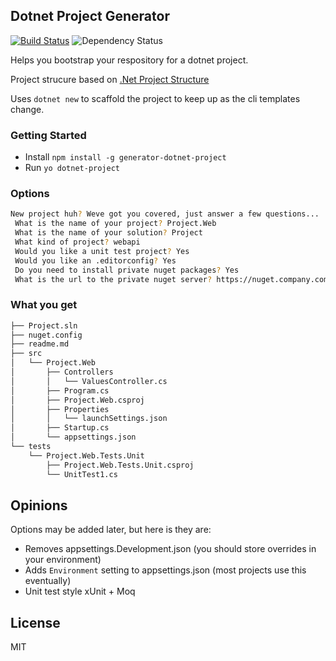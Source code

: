 ## Dotnet Project Generator 
[![Build Status](https://travis-ci.org/Jarlotee/generator-dotnet-project.svg?branch=master)](https://travis-ci.org/Jarlotee/generator-dotnet-project)
![Dependency Status](https://david-dm.org/Jarlotee/generator-dotnet-project.svg)

Helps you bootstrap your respository for a dotnet project.

Project strucure based on [.Net Project Structure](https://gist.github.com/davidfowl/ed7564297c61fe9ab814)

Uses `dotnet new` to scaffold the project to keep up as the cli templates change.

### Getting Started

* Install `npm install -g generator-dotnet-project`
* Run `yo dotnet-project`

### Options
```bash
New project huh? Weve got you covered, just answer a few questions...
 What is the name of your project? Project.Web
 What is the name of your solution? Project
 What kind of project? webapi
 Would you like a unit test project? Yes
 Would you like an .editorconfig? Yes
 Do you need to install private nuget packages? Yes
 What is the url to the private nuget server? https://nuget.company.com/nuget
 ```

### What you get

```bash
├── Project.sln
├── nuget.config
├── readme.md
├── src
│   └── Project.Web
│       ├── Controllers
│       │   └── ValuesController.cs
│       ├── Program.cs
│       ├── Project.Web.csproj
│       ├── Properties
│       │   └── launchSettings.json
│       ├── Startup.cs
│       └── appsettings.json
└── tests
    └── Project.Web.Tests.Unit
        ├── Project.Web.Tests.Unit.csproj
        └── UnitTest1.cs
```

## Opinions

Options may be added later, but here is they are:

* Removes appsettings.Development.json (you should store overrides in your environment)
* Adds `Environment` setting to appsettings.json (most projects use this eventually)
* Unit test style xUnit + Moq

## License
MIT
